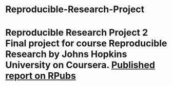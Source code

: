# Reproducible-Research-Project
# Reproducible Research Project 2  Final project for course Reproducible Research by Johns Hopkins University on Coursera.  [Published report on RPubs](http://rpubs.com/scrain/333671)
